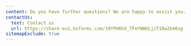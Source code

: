 ```yaml
---
content: Do you have further questions? We are happy to assist you.
contactUs:
  text: Contact us
  url: https://share-eu1.hsforms.com/19YPH6hX_TFeYWWULjzT10w2b46ng
sitemapExclude: true
---
```



